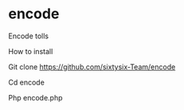 # encode

Encode tolls

How to install

Git clone https://github.com/sixtysix-Team/encode

Cd encode

Php encode.php
